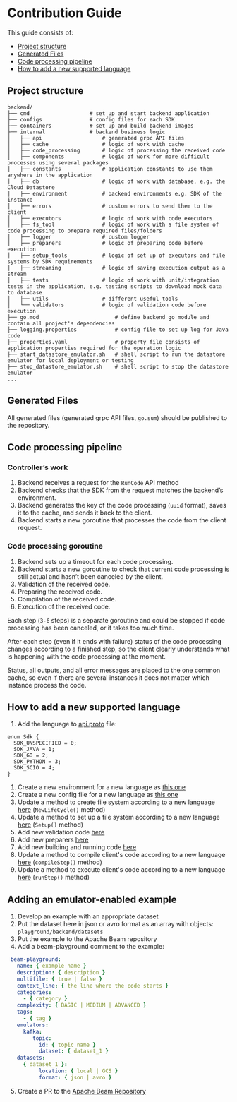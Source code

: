 <!--
    Licensed to the Apache Software Foundation (ASF) under one
    or more contributor license agreements.  See the NOTICE file
    distributed with this work for additional information
    regarding copyright ownership.  The ASF licenses this file
    to you under the Apache License, Version 2.0 (the
    "License"); you may not use this file except in compliance
    with the License.  You may obtain a copy of the License at

      http://www.apache.org/licenses/LICENSE-2.0

    Unless required by applicable law or agreed to in writing,
    software distributed under the License is distributed on an
    "AS IS" BASIS, WITHOUT WARRANTIES OR CONDITIONS OF ANY
    KIND, either express or implied.  See the License for the
    specific language governing permissions and limitations
    under the License.
-->

# Contribution Guide

This guide consists of:

- [Project structure](#project-structure)
- [Generated Files](#generated-files)
- [Code processing pipeline](#code-processing-pipeline)
- [How to add a new supported language](#how-to-add-a-new-supported-language)

## Project structure

```
backend/
├── cmd                   # set up and start backend application
├── configs               # config files for each SDK
├── containers            # set up and build backend images
├── internal              # backend business logic
│   ├── api                   # generated grpc API files
│   ├── cache                 # logic of work with cache
│   ├── code_processing       # logic of processing the received code
│   ├── components            # logic of work for more difficult processes using several packages
│   ├── constants             # application constants to use them anywhere in the application
│   ├── db                    # logic of work with database, e.g. the Cloud Datastore
│   ├── environment           # backend environments e.g. SDK of the instance
│   ├── errors                # custom errors to send them to the client
│   ├── executors             # logic of work with code executors
│   ├── fs_tool               # logic of work with a file system of code processing to prepare required files/folders
│   ├── logger                # custom logger
│   ├── preparers             # logic of preparing code before execution
│   ├── setup_tools           # logic of set up of executors and file systems by SDK requirements
│   ├── streaming             # logic of saving execution output as a stream
│   ├── tests                 # logic of work with unit/integration tests in the application, e.g. testing scripts to download mock data to database
│   ├── utils                 # different useful tools
│   └── validators            # logic of validation code before execution
├── go.mod                        # define backend go module and contain all project's dependencies
├── logging.properties            # config file to set up log for Java code
├── properties.yaml               # property file consists of application properties required for the operation logic
├── start_datastore_emulator.sh   # shell script to run the datastore emulator for local deployment or testing
├── stop_datastore_emulator.sh    # shell script to stop the datastore emulator
...
```

## Generated Files

All generated files (generated grpc API files, `go.sum`) should be published to the repository.

## Code processing pipeline

### Controller’s work

1. Backend receives a request for the `RunCode` API method
2. Backend checks that the SDK from the request matches the backend’s environment.
3. Backend generates the key of the code processing (`uuid` format), saves it to the cache, and sends it back to the
   client.
4. Backend starts a new goroutine that processes the code from the client request.

### Code processing goroutine

1. Backend sets up a timeout for each code processing.
2. Backend starts a new goroutine to check that current code processing is still actual and hasn’t been canceled by the
   client.
3. Validation of the received code.
4. Preparing the received code.
5. Compilation of the received code.
6. Execution of the received code.

Each step (`3-6` steps) is a separate goroutine and could be stopped if code processing has been canceled, or it takes
too much time.

After each step (even if it ends with failure) status of the code processing changes according to a finished step, so
the client clearly understands what is happening with the code processing at the moment.

Status, all outputs, and all error messages are placed to the one common cache, so even if there are several instances
it does not matter which instance process the code.

## How to add a new supported language

1. Add the language to [api.proto](../api/v1/api.proto) file:

```
enum Sdk {
  SDK_UNSPECIFIED = 0;
  SDK_JAVA = 1;
  SDK_GO = 2;
  SDK_PYTHON = 3;
  SDK_SCIO = 4;
}
```

1. Create a new environment for a new language as [this one](containers/java)
1. Create a new config file for a new language as [this one](configs/SDK_JAVA.json)
1. Update a method to create file system according to a new language [here](internal/fs_tool/fs.go) (`NewLifeCycle()`
   method)
1. Update a method to set up a file system according to a new
   language [here](internal/setup_tools/life_cycle/life_cycle_setuper.go) (`Setup()` method)
1. Add new validation code [here](internal/validators/validator.go)
1. Add new preparers [here](internal/preparers/preparer.go)
1. Add new building and running code [here](internal/executors/executor.go)
1. Update a method to compile client's code according to a new
    language [here](internal/code_processing/code_processing.go) (`compileStep()` method)
1. Update a method to execute client's code according to a new
    language [here](internal/code_processing/code_processing.go) (`runStep()` method)

## Adding an emulator-enabled example
1. Develop an example with an appropriate dataset
2. Put the dataset here in json or avro format as an array with objects: `playground/backend/datasets`
3. Put the example to the Apache Beam repository
4. Add a beam-playground comment to the example:
```yaml
 beam-playground:
   name: { example name }
   description: { description }
   multifile: { true | false }
   context_line: { the line where the code starts }
   categories:
     - { category }
   complexity: { BASIC | MEDIUM | ADVANCED }
   tags:
     - { tag }
   emulators:
     kafka:
        topic:
          id: { topic name }
          dataset: { dataset_1 }
   datasets:
     { dataset_1 }:
          location: { local | GCS }
          format: { json | avro }
```
5. Create a PR to the [Apache Beam Repository](https://github.com/apache/beam)
